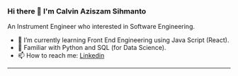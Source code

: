 ### Hi there 👋 I'm Calvin Aziszam Sihmanto

An Instrument Engineer who interested in Software Engineering.

- 🌱 I’m currently learning Front End Engineering using Java Script (React).
- 👯 Familiar with Python and SQL (for Data Science).
- 📫 How to reach me: [Linkedin](https://www.linkedin.com/in/calvin-aziszam-sihmanto/)
---
